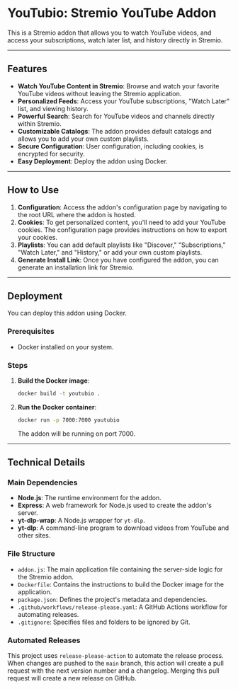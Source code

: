 # YouTubio: Stremio YouTube Addon

This is a Stremio addon that allows you to watch YouTube videos, and access your subscriptions, watch later list, and history directly in Stremio.

-----

## Features

  * **Watch YouTube Content in Stremio**: Browse and watch your favorite YouTube videos without leaving the Stremio application.
  * **Personalized Feeds**: Access your YouTube subscriptions, "Watch Later" list, and viewing history.
  * **Powerful Search**: Search for YouTube videos and channels directly within Stremio.
  * **Customizable Catalogs**: The addon provides default catalogs and allows you to add your own custom playlists.
  * **Secure Configuration**: User configuration, including cookies, is encrypted for security.
  * **Easy Deployment**: Deploy the addon using Docker.

-----

## How to Use

1.  **Configuration**: Access the addon's configuration page by navigating to the root URL where the addon is hosted.
2.  **Cookies**: To get personalized content, you'll need to add your YouTube cookies. The configuration page provides instructions on how to export your cookies.
3.  **Playlists**: You can add default playlists like "Discover," "Subscriptions," "Watch Later," and "History," or add your own custom playlists.
4.  **Generate Install Link**: Once you have configured the addon, you can generate an installation link for Stremio.

-----

## Deployment

You can deploy this addon using Docker.

### Prerequisites

  * Docker installed on your system.

### Steps

1.  **Build the Docker image**:
    ```bash
    docker build -t youtubio .
    ```
2.  **Run the Docker container**:
    ```bash
    docker run -p 7000:7000 youtubio
    ```
    The addon will be running on port 7000.

-----

## Technical Details

### Main Dependencies

  * **Node.js**: The runtime environment for the addon.
  * **Express**: A web framework for Node.js used to create the addon's server.
  * **yt-dlp-wrap**: A Node.js wrapper for `yt-dlp`.
  * **yt-dlp**: A command-line program to download videos from YouTube and other sites.

### File Structure

  * `addon.js`: The main application file containing the server-side logic for the Stremio addon.
  * `Dockerfile`: Contains the instructions to build the Docker image for the application.
  * `package.json`: Defines the project's metadata and dependencies.
  * `.github/workflows/release-please.yaml`: A GitHub Actions workflow for automating releases.
  * `.gitignore`: Specifies files and folders to be ignored by Git.

### Automated Releases

This project uses `release-please-action` to automate the release process. When changes are pushed to the `main` branch, this action will create a pull request with the next version number and a changelog. Merging this pull request will create a new release on GitHub.
